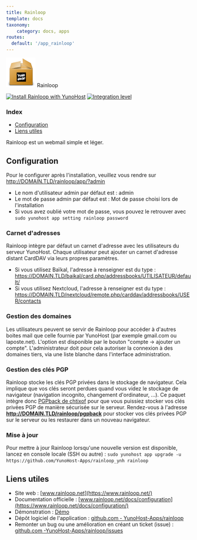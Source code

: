 ```yaml
---
title: Rainloop
template: docs
taxonomy:
    category: docs, apps
routes:
  default: '/app_rainloop'
---
```


<img src="/images/yunohost_package.png" height="80px" alt="Package"> Rainloop

[![Install Rainloop with YunoHost](https://install-app.yunohost.org/install-with-yunohost.png)](https://install-app.yunohost.org/?app=rainloop) [![Integration level](https://dash.yunohost.org/integration/rainloop.svg)](https://dash.yunohost.org/appci/app/rainloop)

### Index

- [Configuration](#Configuration)
- [Liens utiles](#liens-utiles)

Rainloop est un webmail simple et léger.

## Configuration

Pour le configurer après l'installation, veuillez vous rendre sur http://DOMAIN.TLD/rainloop/app/?admin

- Le nom d'utilisateur admin par défaut est : admin
- Le mot de passe admin par défaut est : Mot de passe choisi lors de l'installation
- Si vous avez oublié votre mot de passe, vous pouvez le retrouver avec `sudo yunohost app setting rainloop password`

### Carnet d'adresses
Rainloop intègre par défaut un carnet d'adresse avec les utilisateurs du serveur YunoHost. Chaque utilisateur peut ajouter un carnet d'adresse distant CardDAV via leurs propres paramètres.
- Si vous utilisez Baïkal, l'adresse à renseigner est du type : https://DOMAIN.TLD/baikal/card.php/addressbooks/UTILISATEUR/default/
- Si vous utilisez Nextcloud, l'adresse à renseigner est du type : https://DOMAIN.TLD/nextcloud/remote.php/carddav/addressbooks/USER/contacts

### Gestion des domaines
Les utilisateurs peuvent se servir de Rainloop pour accéder à d'autres boites mail que celle fournie par YunoHost (par exemple gmail.com ou laposte.net). L'option est disponible par le bouton "compte -> ajouter un compte".
L'administrateur doit pour cela autoriser la connexion à des domaines tiers, via une liste blanche dans l'interface administration.

### Gestion des clés PGP
Rainloop stocke les clés PGP privées dans le stockage de navigateur. Cela implique que vos clés seront perdues quand vous videz le stockage de navigateur (navigation incognito, changement d'ordinateur, ...). Ce paquet intègre donc [PGPback de chtixof](https://github.com/chtixof/pgpback_ynh) pour que vous puissiez stocker vos clés privées PGP de manière sécurisée sur le serveur. Rendez-vous à l'adresse **http://DOMAIN.TLD/rainloop/pgpback** pour stocker vos clés privées PGP sur le serveur ou les restaurer dans un nouveau navigateur.

### Mise à jour
Pour mettre à jour Rainloop lorsqu'une nouvelle version est disponible, lancez en console locale (SSH ou autre) :
`sudo yunohost app upgrade -u https://github.com/YunoHost-Apps/rainloop_ynh rainloop`

## Liens utiles

+ Site web : [www.rainloop.net](https://www.rainloop.net/)
+ Documentation officielle : [www.rainloop.net/docs/configuration](https://www.rainloop.net/docs/configuration/)
+ Démonstration : [Démo](https://mail.rainloop.net/)
+ Dépôt logiciel de l'application : [github.com - YunoHost-Apps/rainloop](https://github.com/YunoHost-Apps/rainloop_ynh)
+ Remonter un bug ou une amélioration en créant un ticket (issue) : [github.com -YunoHost-Apps/rainloop/issues](https://github.com/YunoHost-Apps/rainloop_ynh/issues)
